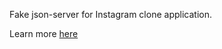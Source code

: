 Fake json-server for Instagram clone application.

Learn more [here](https://github.com/jesperorb/json-server-heroku)
